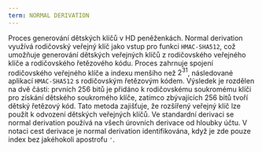 ```yaml
---
term: NORMAL DERIVATION
---
```


Proces generování dětských klíčů v HD peněženkách. Normal derivation využívá rodičovský veřejný klíč jako vstup pro funkci `HMAC-SHA512`, což umožňuje generování dětských veřejných klíčů z rodičovského veřejného klíče a rodičovského řetězového kódu. Proces zahrnuje spojení rodičovského veřejného klíče a indexu menšího než $2^{31}$, následované aplikací `HMAC-SHA512` s rodičovským řetězovým kódem. Výsledek je rozdělen na dvě části: prvních 256 bitů je přidáno k rodičovskému soukromému klíči pro získání dětského soukromého klíče, zatímco zbývajících 256 bitů tvoří dětský řetězový kód. Tato metoda zajišťuje, že rozšířený veřejný klíč lze použít k odvození dětských veřejných klíčů. Ve standardní derivaci se normal derivation používá na všech úrovních derivace od hloubky účtu. V notaci cest derivace je normal derivation identifikována, když je zde pouze index bez jakéhokoli apostrofu `'`.
